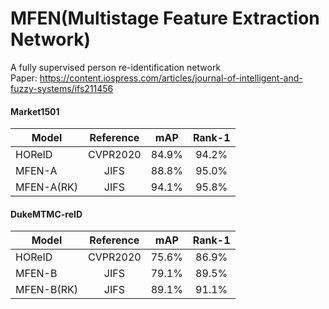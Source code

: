 # MFEN(Multistage Feature Extraction Network)
A fully supervised person re-identification network <br>
Paper: https://content.iospress.com/articles/journal-of-intelligent-and-fuzzy-systems/ifs211456
#### Market1501
| Model | Reference | mAP | Rank-1 |
| --- | :---: | :---: | :---: |
| HOReID | CVPR2020 | 84.9% | 94.2% |
| MFEN-A | JIFS     | 88.8% | 95.0% |
| MFEN-A(RK) | JIFS | 94.1% | 95.8% |
#### DukeMTMC-reID
| Model | Reference | mAP | Rank-1 |
| --- | :---: | :---: | :---: |
| HOReID | CVPR2020 | 75.6% | 86.9% |
| MFEN-B | JIFS     | 79.1% | 89.5% |
| MFEN-B(RK) | JIFS | 89.1% | 91.1% |
